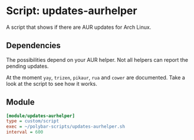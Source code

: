 # Script: updates-aurhelper

A script that shows if there are AUR updates for Arch Linux.


## Dependencies

The possibilities depend on your AUR helper. Not all helpers can report the pending updates.

At the moment `yay`, `trizen`, `pikaur`, `rua` and `cower` are documented. Take a look at the script to see how it works.


## Module

```ini
[module/updates-aurhelper]
type = custom/script
exec = ~/polybar-scripts/updates-aurhelper.sh
interval = 600
```
